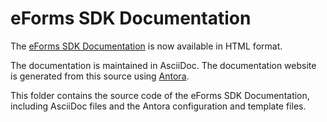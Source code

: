 # eForms SDK Documentation
The [eForms SDK Documentation](https://docs.ted.europa.eu/eforms/0.3.0/index.html) is now available in HTML format.

The documentation is maintained in AsciiDoc. The documentation website is 
generated from this source using [Antora](https://antora.org/).

This folder contains the source code of the eForms SDK Documentation, 
including AsciiDoc files and the Antora configuration and template files. 
